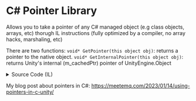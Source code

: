 # C# Pointer Library

Allows you to take a pointer of any C# managed object (e.g class objects, arrays, etc) thorugh IL instructions (fully optimized by a compiler, no array hacks, marshaling, etc)

There are two functions:
`void* GetPointer(this object obj)`: returns a pointer to the native object.
`void* GetInternalPointer(this object obj)`: returns Unity's internal (m_cachedPtr) pointer of UnityEngine.Object

<details>
<summary>Source Code (IL)</summary>

GetPointer:
```cil
ldarga.s obj (0)
conv.u
ldind.i
ret
```

GetInternalPointer:
```cil
ldarga.s obj(0)
conv.u
ldind.i
sizeof [mscorlib]System.IntPtr
ldc.i4.2
mul
add
ldind.i
ret
```
</details>

My blog post about pointers in C#:
https://meetemq.com/2023/01/14/using-pointers-in-c-unity/
